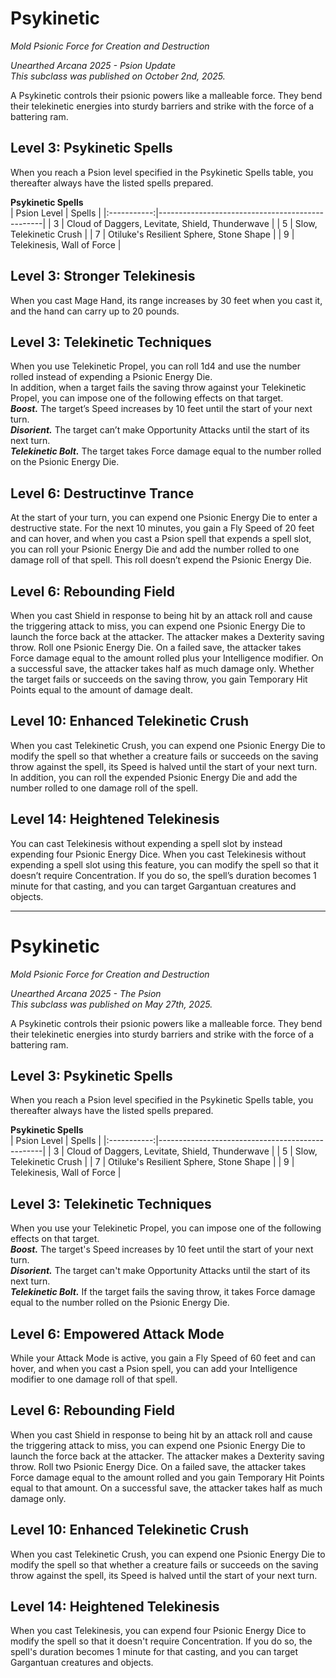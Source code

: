 # Psykinetic
*Mold Psionic Force for Creation and Destruction*  

*Unearthed Arcana 2025 - Psion Update*  
*This subclass was published on October 2nd, 2025.*  

A Psykinetic controls their psionic powers like a malleable force. They bend their telekinetic energies into sturdy barriers and strike with the force of a battering ram.

## Level 3: Psykinetic Spells
When you reach a Psion level specified in the Psykinetic Spells table, you thereafter always have the listed spells prepared.

**Psykinetic Spells**  
| Psion Level | Spells                                          |
|:-----------:|-------------------------------------------------|
| 3           | Cloud of Daggers, Levitate, Shield, Thunderwave |
| 5           | Slow, Telekinetic Crush                         |
| 7           | Otiluke's Resilient Sphere, Stone Shape         |
| 9           | Telekinesis, Wall of Force                      |

## Level 3: Stronger Telekinesis
When you cast Mage Hand, its range increases by 30 feet when you cast it, and the hand can carry up to 20 pounds.

## Level 3: Telekinetic Techniques
When you use Telekinetic Propel, you can roll 1d4 and use the number rolled instead of expending a Psionic Energy Die.  
In addition, when a target fails the saving throw against your Telekinetic Propel, you can impose one of the following effects on that target.  
***Boost.*** The target’s Speed increases by 10 feet until the start of your next turn.  
***Disorient.*** The target can’t make Opportunity Attacks until the start of its next turn.  
***Telekinetic Bolt.*** The target takes Force damage equal to the number rolled on the Psionic Energy Die.

## Level 6: Destructinve Trance
At the start of your turn, you can expend one Psionic Energy Die to enter a destructive state. For the next 10 minutes, you gain a Fly Speed of 20 feet and can hover, and when you cast a Psion spell that expends a spell slot, you can roll your Psionic Energy Die and add the number rolled to one damage roll of that spell. This roll doesn’t expend the Psionic Energy Die.

## Level 6: Rebounding Field
When you cast Shield in response to being hit by an attack roll and cause the triggering attack to miss, you can expend one Psionic Energy Die to launch the force back at the attacker. The attacker makes a Dexterity saving throw. Roll one Psionic Energy Die. On a failed save, the attacker takes Force damage equal to the amount rolled plus your Intelligence modifier. On a successful save, the attacker takes half as much damage only. Whether the target fails or succeeds on the saving throw, you gain Temporary Hit Points equal to the amount of damage dealt.

## Level 10: Enhanced Telekinetic Crush
When you cast Telekinetic Crush, you can expend one Psionic Energy Die to modify the spell so that whether a creature fails or succeeds on the saving throw against the spell, its Speed is halved until the start of your next turn. In addition, you can roll the expended Psionic Energy Die and add the number rolled to one damage roll of the spell.

## Level 14: Heightened Telekinesis
You can cast Telekinesis without expending a spell slot by instead expending four Psionic Energy Dice. When you cast Telekinesis without expending a spell slot using this feature, you can modify the spell so that it doesn’t require Concentration. If you do so, the spell’s duration becomes 1 minute for that casting, and you can target Gargantuan creatures and objects.


---

# Psykinetic
*Mold Psionic Force for Creation and Destruction*  

*Unearthed Arcana 2025 - The Psion*  
*This subclass was published on May 27th, 2025.*  

A Psykinetic controls their psionic powers like a malleable force. They bend their telekinetic energies into sturdy barriers and strike with the force of a battering ram.

## Level 3: Psykinetic Spells
When you reach a Psion level specified in the Psykinetic Spells table, you thereafter always have the listed spells prepared.

**Psykinetic Spells**  
| Psion Level | Spells                                          |
|:-----------:|-------------------------------------------------|
| 3           | Cloud of Daggers, Levitate, Shield, Thunderwave |
| 5           | Slow, Telekinetic Crush                         |
| 7           | Otiluke's Resilient Sphere, Stone Shape         |
| 9           | Telekinesis, Wall of Force                      |

## Level 3: Telekinetic Techniques
When you use your Telekinetic Propel, you can impose one of the following effects on that target.  
***Boost.*** The target's Speed increases by 10 feet until the start of your next turn.  
***Disorient.*** The target can't make Opportunity Attacks until the start of its next turn.  
***Telekinetic Bolt.*** If the target fails the saving throw, it takes Force damage equal to the number rolled on the Psionic Energy Die.  

## Level 6: Empowered Attack Mode
While your Attack Mode is active, you gain a Fly Speed of 60 feet and can hover, and when you cast a Psion spell, you can add your Intelligence modifier to one damage roll of that spell.

## Level 6: Rebounding Field
When you cast Shield in response to being hit by an attack roll and cause the triggering attack to miss, you can expend one Psionic Energy Die to launch the force back at the attacker. The attacker makes a Dexterity saving throw. Roll two Psionic Energy Dice. On a failed save, the attacker takes Force damage equal to the amount rolled and you gain Temporary Hit Points equal to that amount. On a successful save, the attacker takes half as much damage only.

## Level 10: Enhanced Telekinetic Crush
When you cast Telekinetic Crush, you can expend one Psionic Energy Die to modify the spell so that whether a creature fails or succeeds on the saving throw against the spell, its Speed is halved until the start of your next turn.

## Level 14: Heightened Telekinesis
When you cast Telekinesis, you can expend four Psionic Energy Dice to modify the spell so that it doesn't require Concentration. If you do so, the spell's duration becomes 1 minute for that casting, and you can target Gargantuan creatures and objects.